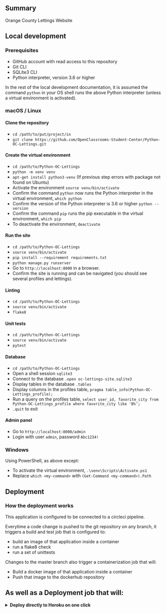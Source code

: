 ## Summary

Orange County Lettings Website

## Local development

### Prerequisites

- GitHub account with read access to this repository
- Git CLI
- SQLite3 CLI
- Python interpreter, version 3.6 or higher

In the rest of the local development documentation, it is assumed the command `python` in 
your OS shell runs the above Python interpreter (unless a virtual environment is activated).

### macOS / Linux

#### Clone the repository

- `cd /path/to/put/project/in`
- `git clone https://github.com/OpenClassrooms-Student-Center/Python-OC-Lettings.git`

#### Create the virtual environment

- `cd /path/to/Python-OC-Lettings`
- `python -m venv venv`
- `apt-get install python3-venv` (If previous step errors with package not found on Ubuntu)
- Activate the environment `source venv/bin/activate`
- Confirm the command `python` now runs the Python interpreter in the virtual environment,
`which python`
- Confirm the version of the Python interpreter is 3.6 or higher `python --version`
- Confirm the command `pip` runs the pip executable in the virtual environment, `which pip`
- To deactivate the environment, `deactivate`

#### Run the site

- `cd /path/to/Python-OC-Lettings`
- `source venv/bin/activate`
- `pip install --requirement requirements.txt`
- `python manage.py runserver`
- Go to `http://localhost:8000` in a browser.
- Confirm the site is running and can be navigated (you should see several profiles and lettings).

#### Linting

- `cd /path/to/Python-OC-Lettings`
- `source venv/bin/activate`
- `flake8`

#### Unit tests

- `cd /path/to/Python-OC-Lettings`
- `source venv/bin/activate`
- `pytest`

#### Database

- `cd /path/to/Python-OC-Lettings`
- Open a shell session `sqlite3`
- Connect to the database `.open oc-lettings-site.sqlite3`
- Display tables in the database `.tables`
- Display columns in the profiles table, `pragma table_info(Python-OC-Lettings_profile);`
- Run a query on the profiles table, `select user_id, favorite_city from
  Python-OC-Lettings_profile where favorite_city like 'B%';`
- `.quit` to exit

#### Admin panel

- Go to `http://localhost:8000/admin`
- Login with user `admin`, password `Abc1234!`

### Windows

Using PowerShell, as above except:

- To activate the virtual environment, `.\venv\Scripts\Activate.ps1` 
- Replace `which <my-command>` with `(Get-Command <my-command>).Path`

## Deployment

### How the deployment works

This application is configured to be connected to a circleci pipeline.

Everytime a code change is pushed to the git repository on any branch, it triggers a build and test job that is configured to:
- build an image of that application inside a container
- run a flake8 check
- run a set of unittests

Changes to the master branch also trigger a containerization job that will:
- Build a docker image of that application inside a container
- Push that image to the dockerhub repository

As well as a Deployment job that will:
- 

<details>
<summary><b>Deploy directly to Heroku on one click</b></summary><br>
The fastest way to deploy and test the application on Heroku is by clicking the following link:<br>

[![Deploy](https://www.herokucdn.com/deploy/button.svg)](https://heroku.com/deploy?template=https://github.com/Pascal273/Python-OC-Lettings)

Log into your heroku account, enter a name for the application and click deploy.<br>
All the required environment variables will be taken from this repo automatically.<br>
After the process is completed you will be able to visit and test the web application.
</details>

